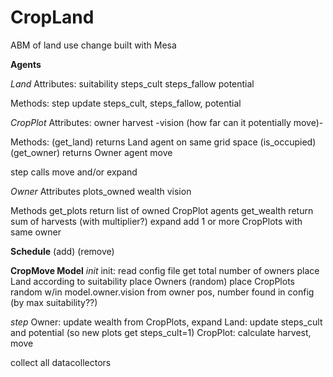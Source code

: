 # CropLand
ABM of land use change built with Mesa

**Agents**

*Land*
Attributes:
  suitability
  steps_cult
  steps_fallow
  potential

Methods:
  step
    update steps_cult, steps_fallow, potential


*CropPlot*
Attributes:
  owner
  harvest
  -vision (how far can it potentially move)-

Methods:
  (get_land)
    returns Land agent on same grid space
  (is_occupied)
  (get_owner)
    returns Owner agent
  move

  step
    calls move and/or expand

*Owner*
Attributes
  plots_owned
  wealth
  vision

Methods
  get_plots
    return list of owned CropPlot agents
  get_wealth
    return sum of harvests (with multiplier?)
  expand
    add 1 or more CropPlots with same owner

**Schedule**
  (add)
  (remove)

**CropMove Model**
*init*
  init:
  read config file
    get total number of owners
  place Land according to suitability
  place Owners (random)
  place CropPlots
    random w/in model.owner.vision from owner pos, number found in config
    (by max suitability??)


*step*
Owner: update wealth from CropPlots, expand
Land: update steps_cult and potential (so new plots get steps_cult=1)
CropPlot: calculate harvest, move

collect all datacollectors
